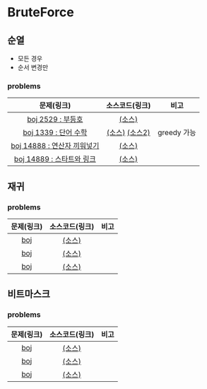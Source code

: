 # BruteForce

## 순열

  - 모든 경우
  - 순서 변경만

### problems

|문제(링크)|소스코드(링크)|비고|
|:------:|:--------:|:--:|
|[boj 2529 : 부등호](https://www.acmicpc.net/problem/2529)|[(소스)](https://github.com/95kim1/study_learn/blob/main/ps/learn/middle1/BruteForce/%5Bboj2529_%EB%B6%80%EB%93%B1%ED%98%B8%5D.cpp)||
|[boj 1339 : 단어 수학](https://www.acmicpc.net/problem/1339)|[(소스)](https://github.com/95kim1/study_learn/blob/main/ps/learn/middle1/BruteForce/%5Bboj1339_%EB%8B%A8%EC%96%B4%EC%88%98%ED%95%99%5D.cpp) [(소스2)](https://github.com/95kim1/study_learn/blob/main/ps/learn/middle1/BruteForce/%5Bboj1339_%EB%8B%A8%EC%96%B4%EC%88%98%ED%95%99%5D(greedy).cpp)|greedy 가능|
|[boj 14888 : 연산자 끼워넣기](https://www.acmcicpc.net/problem/14888)|[(소스)](https://github.com/95kim1/study_learn/blob/main/ps/learn/middle1/BruteForce/%5Bboj14888_%EC%97%B0%EC%82%B0%EC%9E%90%EB%81%BC%EC%9B%8C%EB%84%A3%EA%B8%B0%5D.cpp)||
|[boj 14889 : 스타트와 링크](https://www.acmicpc.net/problem/14889)|[(소스)](https://github.com/95kim1/study_learn/blob/main/ps/learn/middle1/BruteForce/%5Bboj14889_%EC%8A%A4%ED%83%80%ED%8A%B8%EC%99%80%EB%A7%81%ED%81%AC%5D.cpp)||

## 재귀

### problems

|문제(링크)|소스코드(링크)|비고|
|:------:|:--------:|:--:|
|[boj]()|[(소스)]()||
|[boj]()|[(소스)]()||
|[boj]()|[(소스)]()||

## 비트마스크

### problems

|문제(링크)|소스코드(링크)|비고|
|:------:|:--------:|:--:|
|[boj]()|[(소스)]()||
|[boj]()|[(소스)]()||
|[boj]()|[(소스)]()||